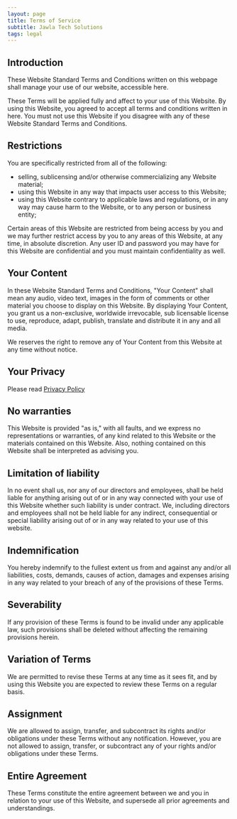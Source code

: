 ```yaml
---
layout: page
title: Terms of Service
subtitle: Jawla Tech Solutions
tags: legal
---
```


## Introduction

These Website Standard Terms and Conditions written on this webpage shall manage your use of our website, accessible here.

These Terms will be applied fully and affect to your use of this Website. By using this Website, you agreed to accept all terms and conditions written in here. You must not use this Website if you disagree with any of these Website Standard Terms and Conditions.

## Restrictions

You are specifically restricted from all of the following:

*   selling, sublicensing and/or otherwise commercializing any Website material;
*   using this Website in any way that impacts user access to this Website;
*   using this Website contrary to applicable laws and regulations, or in any way may cause harm to the Website, or to any person or business entity;

Certain areas of this Website are restricted from being access by you and we may further restrict access by you to any areas of this Website, at any time, in absolute discretion. Any user ID and password you may have for this Website are confidential and you must maintain confidentiality as well.

## Your Content

In these Website Standard Terms and Conditions, "Your Content" shall mean any audio, video text, images in the form of comments or other material you choose to display on this Website. By displaying Your Content, you grant us a non-exclusive, worldwide irrevocable, sub licensable license to use, reproduce, adapt, publish, translate and distribute it in any and all media.

We reserves the right to remove any of Your Content from this Website at any time without notice.

## Your Privacy

Please read [Privacy Policy](https://jawlatech.ml/privacy-policy/)

## No warranties

This Website is provided "as is," with all faults, and we express no representations or warranties, of any kind related to this Website or the materials contained on this Website. Also, nothing contained on this Website shall be interpreted as advising you.

## Limitation of liability

In no event shall us, nor any of our directors and employees, shall be held liable for anything arising out of or in any way connected with your use of this Website whether such liability is under contract. We, including directors and employees shall not be held liable for any indirect, consequential or special liability arising out of or in any way related to your use of this website.

## Indemnification

You hereby indemnify to the fullest extent us from and against any and/or all liabilities, costs, demands, causes of action, damages and expenses arising in any way related to your breach of any of the provisions of these Terms.

## Severability

If any provision of these Terms is found to be invalid under any applicable law, such provisions shall be deleted without affecting the remaining provisions herein.

## Variation of Terms

We are permitted to revise these Terms at any time as it sees fit, and by using this Website you are expected to review these Terms on a regular basis.

## Assignment

We are allowed to assign, transfer, and subcontract its rights and/or obligations under these Terms without any notification. However, you are not allowed to assign, transfer, or subcontract any of your rights and/or obligations under these Terms.

## Entire Agreement

These Terms constitute the entire agreement between we and you in relation to your use of this Website, and supersede all prior agreements and understandings.
